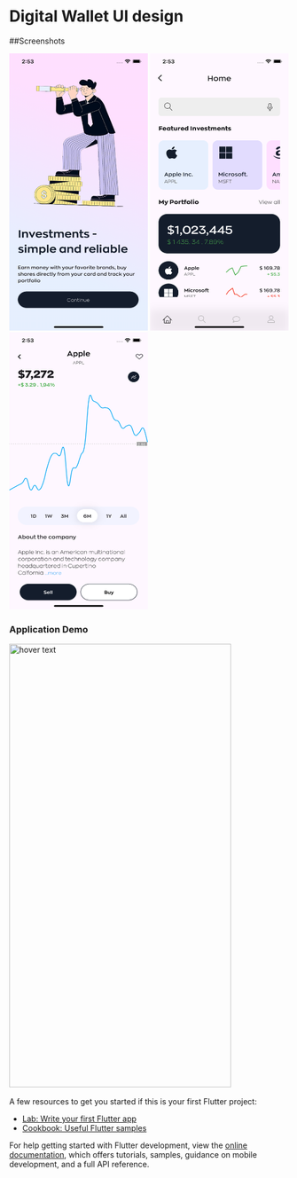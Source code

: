 # Digital Wallet UI design


##Screenshots

<div style=display="inline-block";>
       <img src="https://github.com/nav0713/images/blob/master/crypto1.png" width="250" height="500" title="hover text">
       <img src="https://github.com/nav0713/images/blob/master/crypto2.png" width="250" height="500" title="hover text">
         <img src="https://github.com/nav0713/images/blob/master/crypto3.png" width="250" height="500" title="hover text">
       <h3>         Application Demo</h3>
 <img src="https://media.giphy.com/media/v1.Y2lkPTc5MGI3NjExM253bDN3bHN0bHI5eXF2OXA0YzRrZjA2bXd1cDFzcWU1MmdsNjE1aiZlcD12MV9pbnRlcm5hbF9naWZfYnlfaWQmY3Q9Zw/T8nKvdE8C2Vzm0rbcj/giphy.gif" width="400" height="800" title="hover text">

A few resources to get you started if this is your first Flutter project:

- [Lab: Write your first Flutter app](https://docs.flutter.dev/get-started/codelab)
- [Cookbook: Useful Flutter samples](https://docs.flutter.dev/cookbook)

For help getting started with Flutter development, view the
[online documentation](https://docs.flutter.dev/), which offers tutorials,
samples, guidance on mobile development, and a full API reference.
